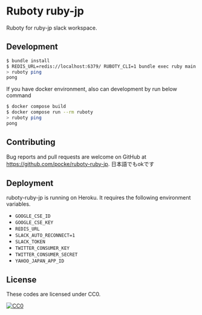Ruboty ruby-jp
===

Ruboty for ruby-jp slack workspace.



Development
---

```bash
$ bundle install
$ REDIS_URL=redis://localhost:6379/ RUBOTY_CLI=1 bundle exec ruby main.rb
> ruboty ping
pong
```

If you have docker environment, also can development by run below command

```bash
$ docker compose build
$ docker compose run --rm ruboty
> ruboty ping
pong
```



Contributing
---


Bug reports and pull requests are welcome on GitHub at https://github.com/pocke/ruboty-ruby-jp.
日本語でもokです


Deployment
---

ruboty-ruby-jp is running on Heroku.
It requires the following environment variables.

* `GOOGLE_CSE_ID`
* `GOOGLE_CSE_KEY`
* `REDIS_URL`
* `SLACK_AUTO_RECONNECT=1`
* `SLACK_TOKEN`
* `TWITTER_CONSUMER_KEY`
* `TWITTER_CONSUMER_SECRET`
* `YAHOO_JAPAN_APP_ID`

License
---


These codes are licensed under CC0.

[![CC0](http://i.creativecommons.org/p/zero/1.0/88x31.png "CC0")](http://creativecommons.org/publicdomain/zero/1.0/deed.en)
